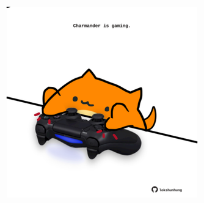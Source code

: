 <!-- built at 30/03/2022, 19:01:01 UTC -->
<p align="center">
  <img width="500" height="500" src="./ReadmeImage.svg">
</p>
